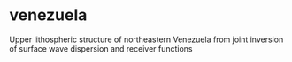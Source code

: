 # venezuela
Upper lithospheric structure of northeastern Venezuela from joint inversion of surface wave dispersion and receiver functions
